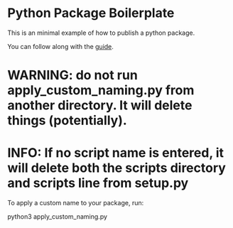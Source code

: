 # Python Package Boilerplate

This is an minimal example of how to publish a python package.

You can follow along with the [guide](https://nrempel.com/how-to-publish-a-python-package-to-pypi).


# WARNING: do not run apply_custom_naming.py from another directory. It will delete things (potentially).
# INFO: If no script name is entered, it will delete both the scripts directory and scripts line from setup.py
To apply a custom name to your package, run:

python3 apply_custom_naming.py
